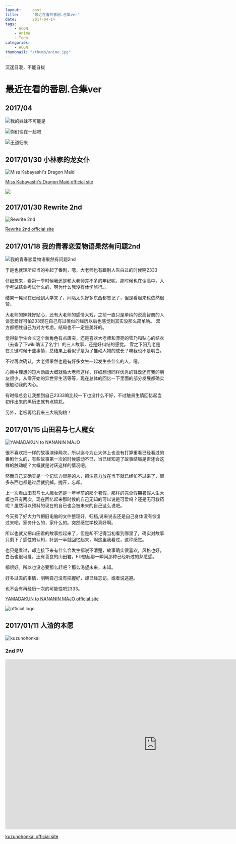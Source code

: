 ```yaml
---
layout:     post
title:      "最近在看的番剧.合集ver"
date:       2017-04-14
tags:
    - ACGN
    - Anime
    - Todo
categories:
    - ACGN
thumbnail: "/thumb/anime.jpg"
---
```


沉迷日漫，不能自拔

# 最近在看的番剧.合集ver

## 2017/04

![我的妹妹不可能是](http://eromanga-sensei.com/assets/img/top/kv.jpg)

![你们快在一起吧](http://tsukigakirei.jp/images/top/top_main@2x.jpg)

![王道归来](http://shingeki.tv/season2/img/home/visual_01_02.png)


## 2017/01/30 小林家的龙女仆

![Miss Kabayashi's Dragon Maid](http://maidragon.jp/img/home/visual_01_pc.jpg)


[Miss Kabayashi's Dragon Maid official site](http://maidragon.jp/)

![](http://maidragon.jp/img/common/logo.png)

## 2017/01/30 Rewrite 2nd

![Rewrite 2nd](http://www.rewrite-anime.tv/assets/img/index/key.jpg)

[Rewrite 2nd official site](http://www.rewrite-anime.tv/)

## 2017/01/18 我的青春恋爱物语果然有问题2nd

![我的青春恋爱物语果然有问题2nd](http://www.tbs.co.jp/anime/oregairu/images/top_img.jpg)

于是也就理所应当的补起了番剧，嗯，大老师也有跟别人告白过的时候啊2333

仔细想来，看第一季时候我还是和大老师差不多的年纪呢，那时候也在读高中，入学考试结业考试什么的，啊为什么我没有休学旅行。。

结果一晃现在已经到大学来了，间隔太久好多东西都忘记了，但是看起来也依然很赞。

大老师的妹妹好贴心，还有大老师的感情大戏，之前一直只是单纯的说高智商的人谈恋爱好可怕233现在自己有过类似的经历以后也感觉到其实没那么简单呐。
双方都牺牲自己为对方考虑，结局也不一定是美好的。

觉得新学生会长这个新角色有点唐突，还是喜欢大老师和漂亮的雪乃和贴心的结衣（去查了下wiki确认了名字）的三人故事，还是好纠结的感觉。
雪之下阳乃老是在关键时候干些事情，总结果上看似乎是为了推动人物的成长？嘛我也不是明白。

不过再次确认，大老师果然也是有好多女生一起发生些什么的人，嗯。

心目中理想的短片动画大概就像大老师这样，仔细想想同样优秀的轻改还有我的朋友很少，从零开始的异世界生活等等，现在总体的回忆一下里面的部分发展都确实很触动我的内心。

有时候总会让我想到自己2333嘛比较一下也没什么不好，不过触景生情回忆起当初作出来的黑历史就有点尴尬。

另外，老板再给我来三大碗狗粮！

## 2017/01/15 山田君与七人魔女

![YAMADAKUN to NANANIN MAJO](http://www.hacken.cc/home/wp-content/uploads/2015/04/d5446092667ff808948a13e43e497fe1.jpg)

很不喜欢把一样的故事演绎两次，所以迄今为止大体上也没有打算重看已经看过的番剧什么的，有些故事第一次的时候感动不已，当已经知道了故事结局是否还会这样的触动呢？大概就是讨厌这样的情况吧。

然而自己又确实是一个记忆力很差的人，把注意力放在当下就已经忙不过来了，很多东西也都是过后就扔掉，抛开，忘却。

上一次看山田君与七人魔女还是一年半前的那个暑假，那样的完全假期暑假人生大概也只有两次，现在回忆起来那时候的自己无知的可以说是可爱吗？还是无可救药呢？虽然可以预料的现在的自已也会被未来的自己这么说吧。

今天费了好大力气把旧电脑的文件整理好，归档,说来说去还是自己身体没有恢复过来吧，家务什么的，家什么的。突然感觉学校真好啊。

所以也就又把山田君的故事捡起来了，但是却不记得当初看到哪里了，确实对故事只剩下了感性的认知，补到一半就回忆起来，啊这里我看过，这种感觉。

也只是看过，却连接下来有什么会发生都说不清楚，故事确实很喜欢，风格也好，白石也很可爱，还有善良的山田君。ED想起那一瞬间那种已经听过的熟悉感。

都很好。所以也没必要那么赶吧？那么渴望未来，未知。

好多过去的事情，明明自己没有把握好，却已经忘记。或者说逃避。

也不会有再经历一次的可能性吧2333。


[YAMADAKUN to NANANIN MAJO official site](http://www.yamajo-anime.com/)

![official logo](http://www.yamajo-anime.com/wp/wp-content/themes/yamajo/shared/images/logo.png)

## 2017/01/11 人渣的本愿

![kuzunohonkai](http://www.kuzunohonkai.com/assets/img/top/main.jpg)

### 2nd PV

<iframe width="960" height="540" src="https://www.youtube.com/embed/iNBoRqmKJtM" frameborder="0" allowfullscreen></iframe>


[kuzunohonkai official site](http://www.kuzunohonkai.com/)
